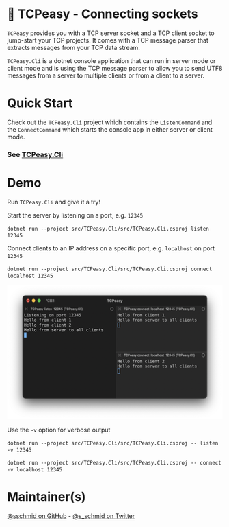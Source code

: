 # 🔌 TCPeasy - Connecting sockets

`TCPeasy` provides you with a TCP server socket and a TCP client socket to
jump-start your TCP projects. It comes with a TCP message parser that extracts
messages from your TCP data stream.

`TCPeasy.Cli` is a dotnet console application that can run in server mode or
client mode and is using the TCP message parser to allow you to send UTF8
messages from a server to multiple clients or from a client to a server.

# Quick Start

Check out the `TCPeasy.Cli` project which contains the `ListenCommand` and
the `ConnectCommand` which starts the console app in either server or client mode.

### See [TCPeasy.Cli](https://github.com/sschmid/TCPeasy/tree/main/src/TCPeasy.Cli/src)

# Demo

Run `TCPeasy.Cli` and give it a try!

Start the server by listening on a port, e.g. `12345`

```
dotnet run --project src/TCPeasy.Cli/src/TCPeasy.Cli.csproj listen 12345
```

Connect clients to an IP address on a specific port, e.g. `localhost` on port `12345`

```
dotnet run --project src/TCPeasy.Cli/src/TCPeasy.Cli.csproj connect localhost 12345
```

![TCPeasy-Server-Clients](readme/TCPeasy-Server-Clients.png)

Use the `-v` option for verbose output

```
dotnet run --project src/TCPeasy.Cli/src/TCPeasy.Cli.csproj -- listen -v 12345
```

```
dotnet run --project src/TCPeasy.Cli/src/TCPeasy.Cli.csproj -- connect -v localhost 12345
```

# Maintainer(s)
[@sschmid on GitHub][github-sschmid] - [@s_schmid on Twitter][twitter-sschmid]

[github-sschmid]: https://github.com/sschmid "@sschmid"
[twitter-sschmid]: https://twitter.com/intent/follow?original_referer=https%3A%2F%2Fgithub.com%2Fsschmid%2FTCPeasy&screen_name=s_schmid&tw_p=followbutton "s_schmid on Twitter"
